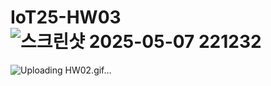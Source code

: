 # IoT25-HW03![스크린샷 2025-05-07 221232](https://github.com/user-attachments/assets/e7c8cb5b-c9fa-4d55-80cc-b9aadc9a996c)
![Uploading HW02.gif…]()
